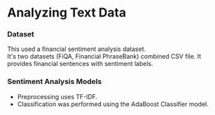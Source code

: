 # Analyzing Text Data
### Dataset
This used a financial sentiment analysis dataset.   
It's two datasets (FiQA, Financial PhraseBank) combined CSV file. It provides financial sentences with sentiment labels.
### Sentiment Analysis Models
- Preprocessing uses TF-IDF.
- Classification was performed using the AdaBoost Classifier model.
